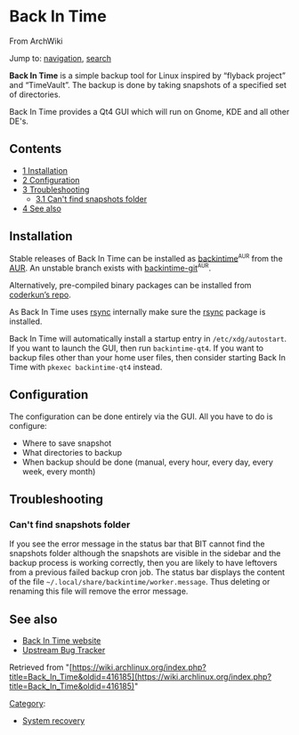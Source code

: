 # Back In Time

From ArchWiki

Jump to: [navigation](#column-one), [search](#searchInput)

**Back In Time** is a simple backup tool for Linux inspired by “flyback project” and “TimeVault”. The backup is done by taking snapshots of a specified set of directories.

Back In Time provides a Qt4 GUI which will run on Gnome, KDE and all other DE's.

## Contents

*   [1 Installation](#Installation)
*   [2 Configuration](#Configuration)
*   [3 Troubleshooting](#Troubleshooting)
    *   [3.1 Can't find snapshots folder](#Can.27t_find_snapshots_folder)
*   [4 See also](#See_also)

## Installation

Stable releases of Back In Time can be installed as [backintime](https://aur.archlinux.org/packages/backintime/)<sup><small>AUR</small></sup> from the [AUR](/index.php/AUR "AUR"). An unstable branch exists with [backintime-git](https://aur.archlinux.org/packages/backintime-git/)<sup><small>AUR</small></sup>.

Alternatively, pre-compiled binary packages can be installed from [coderkun’s repo](http://arch.coderkun.de/).

As Back In Time uses [rsync](/index.php/Rsync "Rsync") internally make sure the [rsync](https://www.archlinux.org/packages/?name=rsync) package is installed.

Back In Time will automatically install a startup entry in `/etc/xdg/autostart`. If you want to launch the GUI, then run `backintime-qt4`. If you want to backup files other than your home user files, then consider starting Back In Time with `pkexec backintime-qt4` instead.

## Configuration

The configuration can be done entirely via the GUI. All you have to do is configure:

*   Where to save snapshot
*   What directories to backup
*   When backup should be done (manual, every hour, every day, every week, every month)

## Troubleshooting

### Can't find snapshots folder

If you see the error message in the status bar that BIT cannot find the snapshots folder although the snapshots are visible in the sidebar and the backup process is working correctly, then you are likely to have leftovers from a previous failed backup cron job. The status bar displays the content of the file `~/.local/share/backintime/worker.message`. Thus deleting or renaming this file will remove the error message.

## See also

*   [Back In Time website](https://github.com/bit-team/backintime)
*   [Upstream Bug Tracker](https://github.com/bit-team/backintime/issues)

Retrieved from "[https://wiki.archlinux.org/index.php?title=Back_In_Time&oldid=416185](https://wiki.archlinux.org/index.php?title=Back_In_Time&oldid=416185)"

[Category](/index.php/Special:Categories "Special:Categories"):

*   [System recovery](/index.php/Category:System_recovery "Category:System recovery")